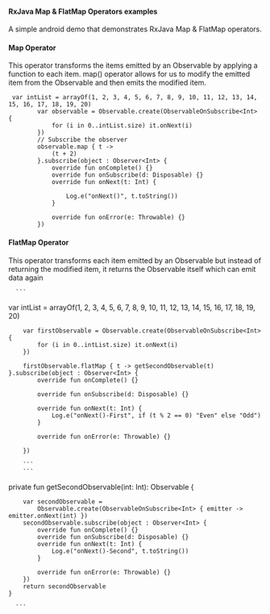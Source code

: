 #### RxJava Map & FlatMap Operators examples

A simple android demo that demonstrates RxJava Map & FlatMap operators.

#### Map Operator

This operator transforms the items emitted by an Observable by applying a function to each item. map() operator allows for us to modify the emitted item from the Observable and then emits the modified item.

```
 var intList = arrayOf(1, 2, 3, 4, 5, 6, 7, 8, 9, 10, 11, 12, 13, 14, 15, 16, 17, 18, 19, 20)
        var observable = Observable.create(ObservableOnSubscribe<Int> {
            for (i in 0..intList.size) it.onNext(i)
        })
        // Subscribe the observer
        observable.map { t ->
            (t + 2)
        }.subscribe(object : Observer<Int> {
            override fun onComplete() {}
            override fun onSubscribe(d: Disposable) {}
            override fun onNext(t: Int) {

                Log.e("onNext()", t.toString())
            }

            override fun onError(e: Throwable) {}
        })
```

#### FlatMap Operator

This operator transforms each item emitted by an Observable but instead of returning the modified item, it returns the Observable itself which can emit data again

      ```
 var intList = arrayOf(1, 2, 3, 4, 5, 6, 7, 8, 9, 10, 11, 12, 13, 14, 15, 16, 17, 18, 19, 20)

        var firstObservable = Observable.create(ObservableOnSubscribe<Int> {
            for (i in 0..intList.size) it.onNext(i)
        })

        firstObservable.flatMap { t -> getSecondObservable(t) }.subscribe(object : Observer<Int> {
            override fun onComplete() {}

            override fun onSubscribe(d: Disposable) {}

            override fun onNext(t: Int) {
                Log.e("onNext()-First", if (t % 2 == 0) "Even" else "Odd")
            }

            override fun onError(e: Throwable) {}

        })
        
        ```
        ```
 private fun getSecondObservable(int: Int): Observable<Int> {

        var secondObservable =
            Observable.create(ObservableOnSubscribe<Int> { emitter -> emitter.onNext(int) })
        secondObservable.subscribe(object : Observer<Int> {
            override fun onComplete() {}
            override fun onSubscribe(d: Disposable) {}
            override fun onNext(t: Int) {
                Log.e("onNext()-Second", t.toString())
            }

            override fun onError(e: Throwable) {}
        })
        return secondObservable
    }

      ```

